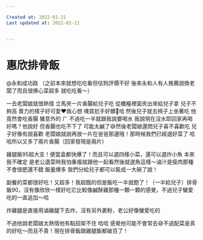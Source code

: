 ```yaml
---

Created at: 2022-01-21
Last updated at: 2022-01-21


---
```


# 惠欣排骨飯


@永和成功路
（之前本來就想吃吃看但估狗評價不好 後來永和人有人推薦說換老闆了而且很佛心菜超多 就吃吃看～）

一去老闆娘就很熱情 立馬夾一片香腸給兒子吃 從櫃檯裡面夾出來給兒子拿 兒子不夠高 賣力的樣子好可愛❤️我心想 噢買尬手好髒🥲哈 然後兒子就去椅子上坐著吃 他竟然會吃香腸 蠻意外的 ㄏ 不過吃一半就跟我說要喝水 我說現在沒水耶回家再喝好嗎？他說好 但香腸也吃不下了 可能太鹹了😅然後老闆娘還問兒子喜不喜歡吃 兒子好像有說喜歡 老闆娘就說再放一片在爸爸那邊哦！那時候我們已經選好菜了 哈哈所以又多了兩片香腸（回家發現是兩片）

雞腿飯95超大支！便當盒都快爆了！而且可以選四樣小菜，還可以選炸小魚 本來我不確定 是老公選菜時我怕重複就跟他一起看然後就選魚這樣～滷汁是瘦肉那種不會很肥還不錯 飯量爆多 我們分給兒子都可以裝成一大碗了說！

副餐的菜都很好吃！又超多！我超餓的但是飯吃一半就飽了！（一半給兒子）排骨飯90，沒有像欣欣一樣好吃它比較像鹹酥雞那種一顆一顆的感覺，不過兒子蠻愛吃的一直追加～哈

炸雞腿是直接用滷雞腿下去炸，沒有另外裹粉，老公好像蠻愛吃的

不過他說老闆娘太熱情他有點招架不住 哈哈 感覺他可能不會常去😅不過配菜是真的好吃～而且不貴！現在排骨飯跟雞腿飯都破百了！

